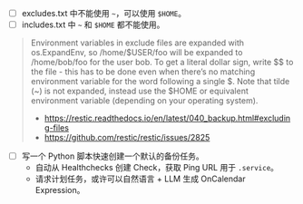 - [ ] excludes.txt 中不能使用 `~`，可以使用 `$HOME`。
- [ ] includes.txt 中 `~` 和 `$HOME` 都不能使用。

> Environment variables in exclude files are expanded with os.ExpandEnv, so /home/$USER/foo will be expanded to /home/bob/foo for the user bob. To get a literal dollar sign, write $$ to the file - this has to be done even when there’s no matching environment variable for the word following a single $. Note that tilde (~) is not expanded, instead use the $HOME or equivalent environment variable (depending on your operating system).
> 
> - https://restic.readthedocs.io/en/latest/040_backup.html#excluding-files
> - https://github.com/restic/restic/issues/2825

- [ ] 写一个 Python 脚本快速创建一个默认的备份任务。
    - 自动从 Healthchecks 创建 Check，获取 Ping URL 用于 `.service`。
    - 请求计划任务，或许可以自然语言 + LLM 生成 OnCalendar Expression。

